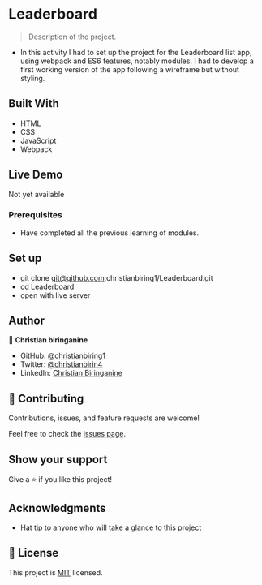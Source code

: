 # Leaderboard

> Description of the project.

- In this activity I had to set up the project for the Leaderboard list app, using webpack and ES6 features, notably modules. I had to develop a first working version of the app following a wireframe but without styling.

## Built With

- HTML
- CSS
- JavaScript
- Webpack

## Live Demo

Not yet available

### Prerequisites

- Have completed all the previous learning of modules.

## Set up

- git clone git@github.com:christianbiring1/Leaderboard.git
- cd Leaderboard
- open with live server

## Author

👤 **Christian biringanine**

- GitHub: [@christianbiring1](https://github.com/christianbiring1)
- Twitter: [@christianbirin4](https://twitter.com/christianbirin4)
- LinkedIn: [Christian Biringanine](https://linkedin.com/in/christian-biringanine-1833011a5/)

## 🤝 Contributing

Contributions, issues, and feature requests are welcome!

Feel free to check the [issues page](../../issues/).

## Show your support

Give a ⭐️ if you like this project!

## Acknowledgments

- Hat tip to anyone who will take a glance to this project

## 📝 License

This project is [MIT](./MIT.md) licensed.
